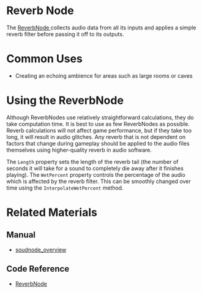 # Reverb Node
The [ ReverbNode ](https://github.com/PlasmaEngine/PlasmaDocs/blob/master/code_reference/class_reference/reverbnode.markdown) collects audio data from all its inputs and applies a simple reverb filter before passing it off to its outputs. 

# Common Uses

- Creating an echoing ambience for areas such as large rooms or caves

# Using the ReverbNode

Although ReverbNodes use relatively straightforward calculations, they do take computation time. It is best to use as few ReverbNodes as possible. Reverb calculations will not affect game performance, but if they take too long, it will result in audio glitches. Any reverb that is not dependent on factors that change during gameplay should be applied to the audio files themselves using higher-quality reverb in audio software.

The `Length` property sets the length of the reverb tail (the number of seconds it will take for a sound to completely die away after it finishes playing). The `WetPercent` property controls the percentage of the audio which is affected by the reverb filter. This can be smoothly changed over time using the `InterpolateWetPercent` method.

# Related Materials
## Manual
- [soudnode_overview](https://plasmaengine.github.io/PlasmaDocs/Manual/audio/soundnode/soudnode_overview.markdown)

## Code Reference
- [ ReverbNode ](https://github.com/PlasmaEngine/PlasmaDocs/blob/master/code_reference/class_reference/reverbnode.markdown) 

 